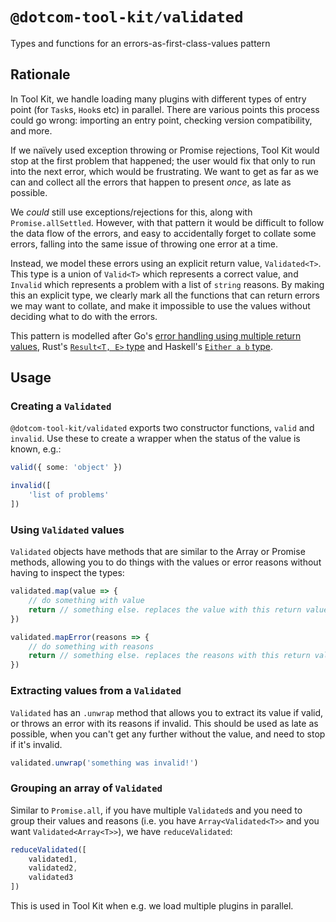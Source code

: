 # `@dotcom-tool-kit/validated`

Types and functions for an errors-as-first-class-values pattern

## Rationale

In Tool Kit, we handle loading many plugins with different types of entry point (for `Task`s, `Hook`s etc) in parallel. There are various points this process could go wrong: importing an entry point, checking version compatibility, and more.

If we naïvely used exception throwing or Promise rejections, Tool Kit would stop at the first problem that happened; the user would fix that only to run into the next error, which would be frustrating. We want to get as far as we can and collect all the errors that happen to present _once_, as late as possible.

We _could_ still use exceptions/rejections for this, along with `Promise.allSettled`. However, with that pattern it would be difficult to follow the data flow of the errors, and easy to accidentally forget to collate some errors, falling into the same issue of throwing one error at a time.

Instead, we model these errors using an explicit return value, `Validated<T>`. This type is a union of `Valid<T>` which represents a correct value, and `Invalid` which represents a problem with a list of `string` reasons. By making this an explicit type, we clearly mark all the functions that can return errors we may want to collate, and make it impossible to use the values without deciding what to do with the errors.

This pattern is modelled after Go's [error handling using multiple return values](https://go.dev/doc/tutorial/handle-errors), Rust's [`Result<T, E>` type](https://doc.rust-lang.org/book/ch09-00-error-handling.html) and Haskell's [`Either a b` type](https://hackage.haskell.org/package/base-4.19.0.0/docs/Data-Either.html).

## Usage

### Creating a `Validated`

`@dotcom-tool-kit/validated` exports two constructor functions, `valid` and `invalid`. Use these to create a wrapper when the status of the value is known, e.g.:

```typescript
valid({ some: 'object' })

invalid([
	'list of problems'
])
```

### Using `Validated` values

`Validated` objects have methods that are similar to the Array or Promise methods, allowing you to do things with the values or error reasons without having to inspect the types:

```typescript
validated.map(value => {
	// do something with value
	return // something else. replaces the value with this return value if valid, does nothing if invalid
})

validated.mapError(reasons => {
	// do something with reasons
	return // something else. replaces the reasons with this return value if invalid, does nothing if valid
})
```

### Extracting values from a `Validated`

`Validated` has an `.unwrap` method that allows you to extract its value if valid, or throws an error with its reasons if invalid. This should be used as late as possible, when you can't get any further without the value, and need to stop if it's invalid.

```typescript
validated.unwrap('something was invalid!')
```

### Grouping an array of `Validated`

Similar to `Promise.all`, if you have multiple `Validated`s and you need to group their values and reasons (i.e. you have `Array<Validated<T>>` and you want `Validated<Array<T>>`), we have `reduceValidated`:

```typescript
reduceValidated([
	validated1,
	validated2,
	validated3
])
```

This is used in Tool Kit when e.g. we load multiple plugins in parallel.
